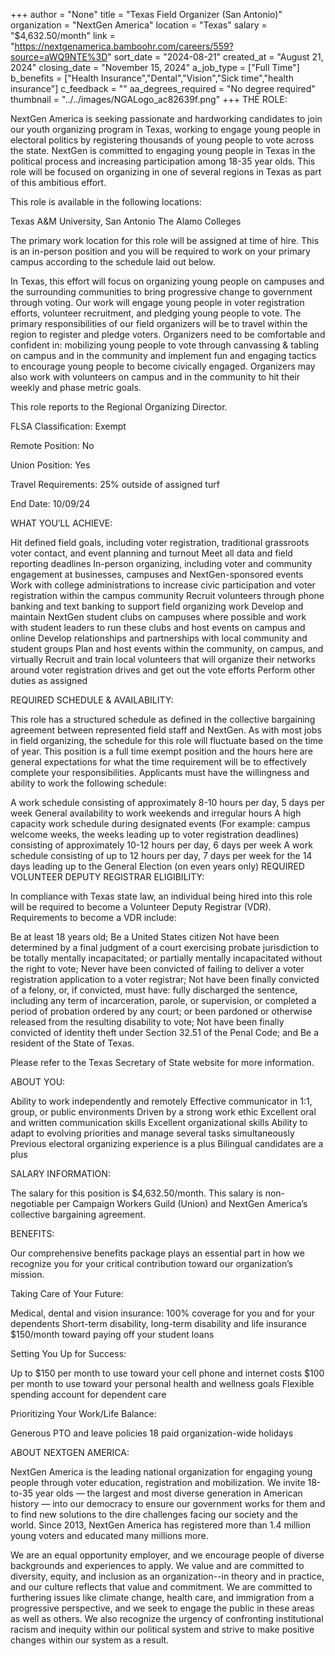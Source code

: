 +++
author = "None"
title = "Texas Field Organizer (San Antonio)"
organization = "NextGen America"
location = "Texas"
salary = "$4,632.50/month"
link = "https://nextgenamerica.bamboohr.com/careers/559?source=aWQ9NTE%3D"
sort_date = "2024-08-21"
created_at = "August 21, 2024"
closing_date = "November 15, 2024"
a_job_type = ["Full Time"]
b_benefits = ["Health Insurance","Dental","Vision","Sick time","health insurance"]
c_feedback = ""
aa_degrees_required = "No degree required"
thumbnail = "../../images/NGALogo_ac82639f.png"
+++
THE ROLE: 

NextGen America is seeking passionate and hardworking candidates to join our youth organizing program in Texas, working to engage young people in electoral politics by registering thousands of young people to vote across the state. NextGen is committed to engaging young people in Texas in the political process and increasing participation among 18-35 year olds. This role will be focused on organizing in one of several regions in Texas as part of this ambitious effort. 



This role is available in the following locations:

Texas A&M University, San Antonio
The Alamo Colleges


The primary work location for this role will be assigned at time of hire. This is an in-person position and you will be required to work on your primary campus according to the schedule laid out below. 



In Texas, this effort will focus on organizing young people on campuses and the surrounding communities to bring progressive change to government through voting. Our work will engage young people in voter registration efforts, volunteer recruitment, and pledging young people to vote. The primary responsibilities of our field organizers will be to travel within the region to register and pledge voters. Organizers need to be comfortable and confident in: mobilizing young people to vote through canvassing & tabling on campus and in the community and implement fun and engaging tactics to encourage young people to become civically engaged. Organizers may also work with volunteers on campus and in the community to hit their weekly and phase metric goals.

This role reports to the Regional Organizing Director. 


FLSA Classification: Exempt

Remote Position: No

Union Position: Yes

Travel Requirements: 25% outside of assigned turf

End Date: 10/09/24



WHAT YOU’LL ACHIEVE:

Hit defined field goals, including voter registration, traditional grassroots voter contact, and event planning and turnout
Meet all data and field reporting deadlines
In-person organizing, including voter and community engagement at businesses, campuses and NextGen-sponsored events
Work with college administrations to increase civic participation and voter registration within the campus community
Recruit volunteers through phone banking and text banking to support field organizing work
Develop and maintain NextGen student clubs on campuses where possible and work with student leaders to run these clubs and host events on campus and online
Develop relationships and partnerships with local community and student groups
Plan and host events within the community, on campus, and virtually
Recruit and train local volunteers that will organize their networks around voter registration drives and get out the vote efforts
Perform other duties as assigned


REQUIRED SCHEDULE & AVAILABILITY:

This role has a structured schedule as defined in the collective bargaining agreement between represented field staff and NextGen. As with most jobs in field organizing, the schedule for this role will fluctuate based on the time of year. This position is a full time exempt position and the hours here are general expectations for what the time requirement will be to effectively complete your responsibilities. Applicants must have the willingness and ability to work the following schedule:

A work schedule consisting of approximately 8-10 hours per day, 5 days per week
General availability to work weekends and irregular hours
A high capacity work schedule during designated events (For example: campus welcome weeks, the weeks leading up to voter registration deadlines) consisting of approximately 10-12 hours per day, 6 days per week
A work schedule consisting of up to 12 hours per day, 7 days per week for the 14 days leading up to the General Election (on even years only)
REQUIRED VOLUNTEER DEPUTY REGISTRAR ELIGIBILITY: 



In compliance with Texas state law, an individual being hired into this role will be required to become a Volunteer Deputy Registrar (VDR). Requirements to become a VDR include:

Be at least 18 years old;
Be a United States citizen
Not have been determined by a final judgment of a court exercising probate jurisdiction to be
totally mentally incapacitated; or
partially mentally incapacitated without the right to vote;
Never have been convicted of failing to deliver a voter registration application to a voter registrar;
Not have been finally convicted of a felony, or, if convicted, must have:
fully discharged the sentence, including any term of incarceration, parole, or supervision, or completed a period of probation ordered by any court; or
been pardoned or otherwise released from the resulting disability to vote;
Not have been finally convicted of identity theft under Section 32.51 of the Penal Code; and
Be a resident of the State of Texas.
 

Please refer to the Texas Secretary of State website for more information.



ABOUT YOU:

Ability to work independently and remotely
Effective communicator in 1:1, group, or public environments
Driven by a strong work ethic
Excellent oral and written communication skills
Excellent organizational skills
Ability to adapt to evolving priorities and manage several tasks simultaneously
Previous electoral organizing experience is a plus
Bilingual candidates are a plus 


SALARY INFORMATION:

The salary for this position is $4,632.50/month. This salary is non-negotiable per Campaign Workers Guild (Union) and NextGen America’s collective bargaining agreement. 



BENEFITS:

Our comprehensive benefits package plays an essential part in how we recognize you for your critical contribution toward our organization’s mission. 



Taking Care of Your Future: 

Medical, dental and vision insurance: 100% coverage for you and for your dependents
Short-term disability, long-term disability and life insurance
$150/month toward paying off your student loans


Setting You Up for Success:

Up to $150 per month to use toward your cell phone and internet costs 
$100 per month to use toward your personal health and wellness goals
Flexible spending account for dependent care


Prioritizing Your Work/Life Balance:

Generous PTO and leave policies 
18 paid organization-wide holidays


ABOUT NEXTGEN AMERICA:

NextGen America is the leading national organization for engaging young people through voter education, registration and mobilization. We invite 18-to-35 year olds — the largest and most diverse generation in American history — into our democracy to ensure our government works for them and to find new solutions to the dire challenges facing our society and the world. Since 2013, NextGen America has registered more than 1.4 million young voters and educated many millions more.



We are an equal opportunity employer, and we encourage people of diverse backgrounds and experiences to apply.  We value and are committed to diversity, equity, and inclusion as an organization--in theory and in practice, and our culture reflects that value and commitment.  We are committed to furthering issues like climate change, health care, and immigration from a progressive perspective, and we seek to engage the public in these areas as well as others. We also recognize the urgency of confronting institutional racism and inequity within our political system and strive to make positive changes within our system as a result.